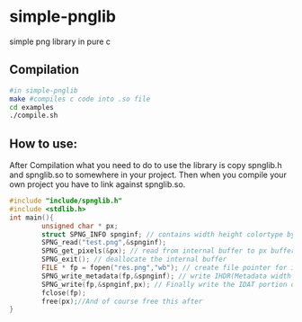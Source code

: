 # simple-pnglib
simple png library in pure c 

## Compilation
```bash
#in simple-pnglib
make #compiles c code into .so file
cd examples
./compile.sh
```
## How to use:
After Compilation what you need to do to use the library is copy spnglib.h and spnglib.so to somewhere in your project.
Then when you compile your own project you have to link against spnglib.so.

```c
#include "include/spnglib.h"
#include <stdlib.h>
int main(){
        unsigned char * px;
        struct SPNG_INFO spnginf; // contains width height colortype bytespp ...
        SPNG_read("test.png",&spnginf);
        SPNG_get_pixels(&px); // read from internal buffer to px buffer
        SPNG_exit(); // deallocate the internal buffer
        FILE * fp = fopen("res.png","wb"); // create file pointer for image
        SPNG_write_metadata(fp,&spnginf); // write IHDR(Metadata width height ...)  // THIS IS NEEDED TO MAKE THE IMAGE INTO A VALID PNG!!!!
        SPNG_write(fp,&spnginf,px); // Finally write the IDAT portion of the image, ie the pixels
        fclose(fp);
        free(px);//And of course free this after
}
```


